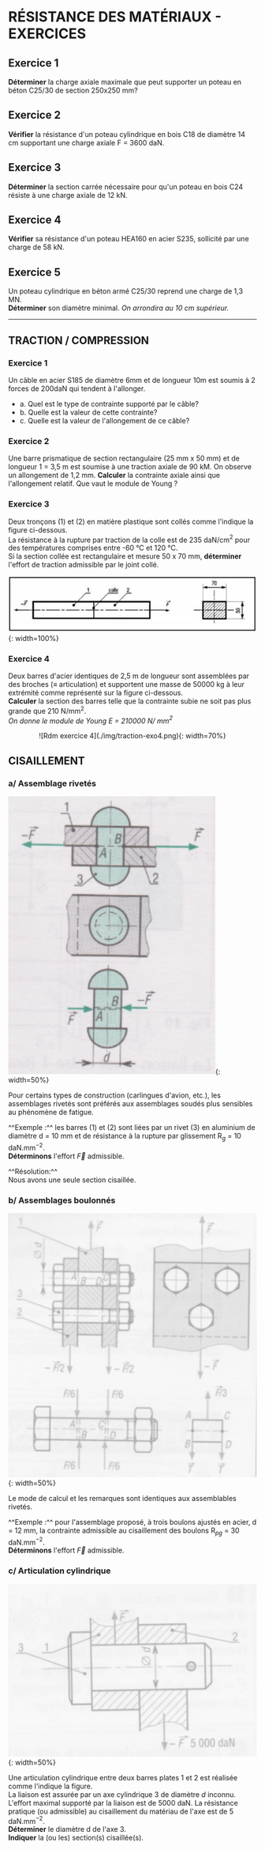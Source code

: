 # RÉSISTANCE DES MATÉRIAUX - EXERCICES

## Exercice 1

**Déterminer** la charge axiale maximale que peut supporter un poteau en béton C25/30 de section 250x250 mm?

## Exercice 2

**Vérifier** la résistance d'un poteau cylindrique en bois C18 de diamètre 14 cm supportant une charge axiale F = 3600 daN.

## Exercice 3

**Déterminer** la section carrée nécessaire pour qu'un poteau en bois C24 résiste à une charge axiale de 12 kN.

## Exercice 4

**Vérifier** sa résistance d'un poteau HEA160 en acier S235, sollicité par une charge de 58 kN.  

## Exercice 5

Un poteau cylindrique en béton armé C25/30 reprend une charge de 1,3 MN.   
**Déterminer** son diamètre minimal. _On arrondira au 10 cm supérieur._


-----
## TRACTION / COMPRESSION

### Exercice 1

Un câble en acier S185 de diamètre 6mm et de longueur 10m est soumis à 2 forces de 200daN qui tendent à l'allonger.    

* a. Quel est le type de contrainte supporté par le câble?
* b. Quelle est la valeur de cette contrainte?
* c. Quelle est la valeur de l'allongement de ce câble?

### Exercice 2

Une barre prismatique de section rectangulaire (25 mm x 50 mm) et de longueur 1 = 3,5 m est soumise à une traction axiale de 90 kM. On observe un allongement de 1,2 mm. 
**Calculer** la contrainte axiale ainsi que l'allongement relatif. Que vaut le module de Young ?

### Exercice 3

Deux tronçons (1) et (2) en matière plastique sont collés comme l'indique la figure ci-dessous.   
La résistance à la rupture par traction de la colle est de 235 daN/cm$^{2}$ pour des températures comprises entre -60 °C et 120 °C.   
Si la section collée est rectangulaire et mesure 50 x 70 mm, **déterminer** l'effort de traction admissible par le joint collé.

![Rdm exercice 3](./img/traction-exo3.png){: width=100%}

### Exercice 4

Deux barres d'acier identiques de 2,5 m de longueur sont assemblées par des broches ($\equiv$ articulation) et supportent une masse de 50000 kg à leur extrémité comme représenté sur la figure ci-dessous.    
**Calculer** la section des barres telle que la contrainte subie ne soit pas plus grande que 210 N/mm$^{2}$.    
*On donne le module de Young E = 210000 N/ mm$^{2}$*

<center>![Rdm exercice 4](./img/traction-exo4.png){: width=70%}</center>


## CISAILLEMENT

### a/ Assemblage rivetés

![Assemblage rivetés](./img/cisaillement-a.png){: width=50%}

Pour certains types de construction (carlingues d'avion, etc.), les assemblages rivetés sont préférés aux assemblages soudés plus sensibles au phénomène de fatigue.    

^^Exemple :^^ les barres (1) et (2) sont liées par un rivet (3) en aluminium de diamètre d = 10 mm et de résistance à la rupture par glissement R$_{g}$ = 10 daN.mm$^{-2}$.    
**Déterminons** l'effort $\overrightarrow{F}$ admissible.    

^^Résolution:^^   
Nous avons une seule section cisaillée.

### b/ Assemblages boulonnés

![Assemblages boulonnés](./img/cisaillement-b.png){: width=50%}

Le mode de calcul et les remarques sont identiques aux assemblables rivetés.   

^^Exemple :^^ pour l'assemblage proposé, à trois boulons ajustés en acier, d = 12 mm, la contrainte admissible au cisaillement des boulons R$_{pg}$ = 30 daN.mm$^{-2}$.   
**Déterminons** l'effort $\overrightarrow{F}$ admissible.


### c/ Articulation cylindrique

![Articulation cylindrique](./img/cisaillement-c.png){: width=50%}

Une articulation cylindrique entre deux barres plates 1 et 2 est réalisée comme l'indique la figure.    
La liaison est assurée par un axe cylindrique 3 de diamètre $d$ inconnu. L'effort maximal supporté par la liaison est de 5000 daN.
La résistance pratique (ou admissible) au cisaillement du matériau de l'axe est de 5 daN.mm$^{-2}$.    
**Déterminer** le diamètre d de l'axe 3.    
**Indiquer** la (ou les) section(s) cisaillée(s).


